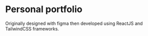 # Personal portfolio
Originally designed with figma then developed using ReactJS and TailwindCSS frameworks.
